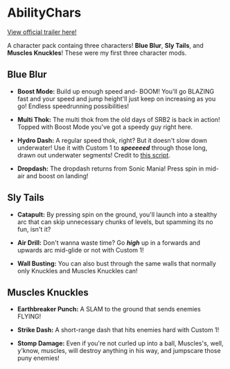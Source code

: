 # AbilityChars
[View official trailer here!](https://www.youtube.com/watch?v=XWz0-E3x7ow&ab_channel=SonicTurbo)

A character pack containg three characters! **Blue Blur**, **Sly Tails**, and **Muscles Knuckles**!
These were my first three character mods.

## Blue Blur

- **Boost Mode:** Build up enough speed and- BOOM! You'll go BLAZING fast and your speed and jump height'll just keep on increasing as you go! Endless speedrunning possibilities!

- **Multi Thok:** The multi thok from the old days of SRB2 is back in action! Topped with Boost Mode you've got a speedy guy right here.

- **Hydro Dash:** A regular speed thok, right? But it doesn't slow down underwater! Use it with Custom 1 to ***speeeeed*** through those long, drawn out underwater segments! Credit to [this script](https://mb.srb2.org/threads/everyone-gets-a-thok.27956/).
  
- **Dropdash:** The dropdash returns from Sonic Mania! Press spin in mid-air and boost on landing!

## Sly Tails

- **Catapult:** By pressing spin on the ground, you'll launch into a stealthy arc that can skip unnecessary chunks of levels, but spamming its no fun, isn't it?

- **Air Drill:** Don't wanna waste time? Go ***high*** up in a forwards and upwards arc mid-glide or not with Custom 1!

- **Wall Busting:** You can also bust through the same walls that normally only Knuckles and Muscles Knuckles can!

## Muscles Knuckles

- **Earthbreaker Punch:** A SLAM to the ground that sends enemies FLYING!

- **Strike Dash:** A short-range dash that hits enemies hard with Custom 1!

- **Stomp Damage:** Even if you're not curled up into a ball, Muscles's, well, y'know, muscles, will destroy anything in his way, and jumpscare those puny enemies!
